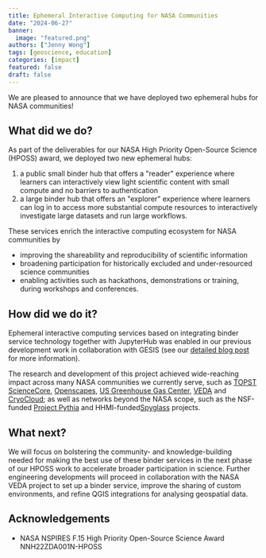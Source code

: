 ```yaml
---
title: Ephemeral Interactive Computing for NASA Communities
date: "2024-06-27"
banner:
  image: "featured.png"
authors: ["Jenny Wong"]
tags: [geoscience, education]
categories: [impact]
featured: false
draft: false
---
```


We are pleased to announce that we have deployed two ephemeral hubs for NASA communities!

## What did we do?

As part of the deliverables for our NASA High Priority Open-Source Science (HPOSS) award, we deployed two new ephemeral hubs:

1. a public small binder hub that offers a "reader" experience where learners can interactively view light scientific content with small compute and no barriers to authentication
1. a large binder hub that offers an "explorer" experience where learners can log in to access more substantial compute resources to interactively investigate large datasets and run large workflows.

These services enrich the interactive computing ecosystem for NASA communities by

- improving the shareability and reproducibility of scientific information
- broadening participation for historically excluded and under-resourced science communities
- enabling activities such as hackathons, demonstrations or training, during workshops and conferences.

## How did we do it?

Ephemeral interactive computing services based on integrating binder service technology together with JupyterHub was enabled in our previous development work in collaboration with GESIS (see our [detailed blog post](/blog/2024/jupyterhub-binderhub-gesis/index) for more information).

The research and development of this project achieved wide-reaching impact across many NASA communities we currently serve, such as [TOPST ScienceCore](https://www.nasa.gov/centers-and-facilities/marshall/nasa-boosts-open-science-through-innovative-training/), [Openscapes](/blog/2024/openscapes-sbg-workshop), [US Greenhouse Gas Center](/blog/2024/ghg-summer-school), [VEDA](https://www.earthdata.nasa.gov/esds/veda) and [CryoCloud](https://cryointhecloud.com/); as well as networks beyond the NASA scope, such as the NSF-funded [Project Pythia](https://projectpythia.org/) and HHMI-funded[Spyglass](https://lorenfranklab.github.io/spyglass/latest/) projects.

## What next?

We will focus on bolstering the community- and knowledge-building needed for making the best use of these binder services in the next phase of our HPOSS work to accelerate broader participation in science. Further engineering developments will proceed in collaboration with the NASA VEDA project to set up a binder service, improve the sharing of custom environments, and refine QGIS integrations for analysing geospatial data.

## Acknowledgements

- NASA NSPIRES F.15 High Priority Open-Source Science Award NNH22ZDA001N-HPOSS
